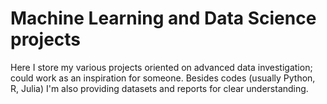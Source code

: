 # Machine Learning and Data Science projects

Here I store my various projects oriented on advanced data investigation; could work as an inspiration for someone. Besides codes (usually Python, R, Julia) I'm also providing datasets and reports for clear understanding.
